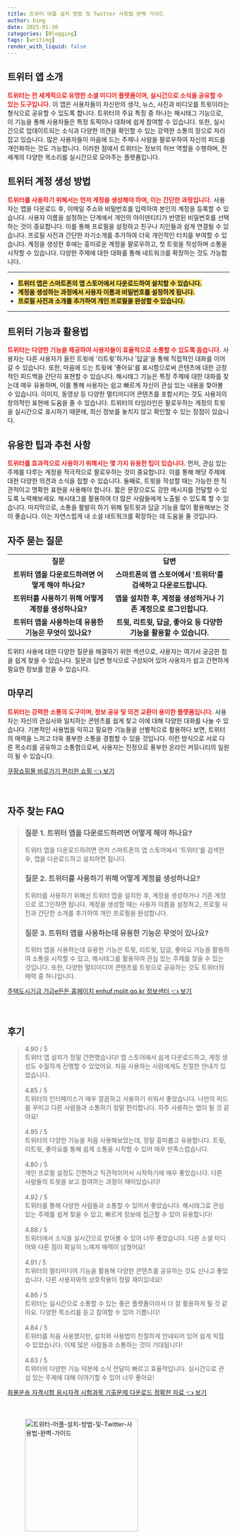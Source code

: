 ```yaml
---
title: 트위터 어플 설치 방법 및 Twitter 사용법 완벽 가이드
author: bing
date: 2025-01-30
categories: [Blogging]
tags: [writing]
render_with_liquid: false
---
```



<h2 id='트위터 앱 소개'>트위터 앱 소개</h2>

<p><b><span style="color: #ee2323;">트위터는 전 세계적으로 유명한 소셜 미디어 플랫폼이며, 실시간으로 소식을 공유할 수 있는 도구입니다.</span></b> 이 앱은 사용자들이 자신만의 생각, 뉴스, 사진과 비디오를 트윗이라는 형식으로 공유할 수 있도록 합니다. 트위터의 주요 특징 중 하나는 해시태그 기능으로, 이 기능을 통해 사용자들은 특정 토픽이나 대화에 쉽게 참여할 수 있습니다. 또한, 실시간으로 업데이트되는 소식과 다양한 의견을 확인할 수 있는 강력한 소통의 장으로 자리 잡고 있습니다. 많은 사용자들이 마음에 드는 주제나 사람을 팔로우하여 자신의 피드를 개인화하는 것도 가능합니다. 이러한 점에서 트위터는 정보의 허브 역할을 수행하며, 전 세계의 다양한 목소리를 실시간으로 모아주는 플랫폼입니다.</p>

<h2 id='트위터 계정 생성 방법'>트위터 계정 생성 방법</h2>

<p><b><span style="color: #ee2323;">트위터를 사용하기 위해서는 먼저 계정을 생성해야 하며, 이는 간단한 과정입니다.</span></b> 사용자는 앱을 다운로드 후, 이메일 주소와 비밀번호를 입력하여 본인의 계정을 등록할 수 있습니다. 사용자 이름을 설정하는 단계에서 개인의 아이덴티티가 반영된 비밀번호를 선택하는 것이 중요합니다. 이를 통해 프로필을 설정하고 친구나 지인들과 쉽게 연결될 수 있습니다. 프로필 사진과 간단한 자기소개를 추가하여 더욱 개인적인 터치를 부여할 수 있습니다. 계정을 생성한 후에는 흥미로운 계정을 팔로우하고, 첫 트윗을 작성하며 소통을 시작할 수 있습니다. 다양한 주제에 대한 대화를 통해 네트워크를 확장하는 것도 가능합니다.</p>

<hr />

<ul>
    <li><b><span style="background-color: #ffe066;">트위터 앱은 스마트폰의 앱 스토어에서 다운로드하여 설치할 수 있습니다.</span></b></li>
    <li><b><span style="background-color: #ffe066;">계정을 생성하는 과정에서 사용자 이름과 비밀번호를 설정하게 됩니다.</span></b></li>
    <li><b><span style="background-color: #ffe066;">프로필 사진과 소개를 추가하여 개인 프로필을 완성할 수 있습니다.</span></b></li>
</ul>

<hr />

<h2 id='트위터 기능과 활용법'>트위터 기능과 활용법</h2>

<p><b><span style="color: #ee2323;">트위터는 다양한 기능을 제공하여 사용자들이 효율적으로 소통할 수 있도록 돕습니다.</span></b> 사용자는 다른 사용자가 올린 트윗에 '리트윗'하거나 '답글'을 통해 직접적인 대화를 이어갈 수 있습니다. 또한, 마음에 드는 트윗에 '좋아요'를 표시함으로써 콘텐츠에 대한 긍정적인 피드백을 간단히 표현할 수 있습니다. 해시태그 기능은 특정 주제에 대한 대화를 찾는데 매우 유용하며, 이를 통해 사용자는 쉽고 빠르게 자신이 관심 있는 내용을 찾아볼 수 있습니다. 이미지, 동영상 등 다양한 멀티미디어 콘텐츠를 포함시키는 것도 사용자의 창의적인 표현에 도움을 줄 수 있습니다. 트위터의 타임라인은 팔로우하는 계정의 트윗을 실시간으로 표시하기 때문에, 최신 정보를 놓치지 않고 확인할 수 있는 장점이 있습니다.</p>

<h2 id='유용한 팁과 추천 사항'>유용한 팁과 추천 사항</h2>

<p><b><span style="color: #ee2323;">트위터를 효과적으로 사용하기 위해서는 몇 가지 유용한 팁이 있습니다.</span></b> 먼저, 관심 있는 주제를 다루는 계정을 적극적으로 팔로우하는 것이 중요합니다. 이를 통해 해당 주제에 대한 다양한 의견과 소식을 접할 수 있습니다. 둘째로, 트윗을 작성할 때는 가능한 한 직관적이고 명확한 표현을 사용해야 합니다. 짧은 문장으로도 강한 메시지를 전달할 수 있도록 노력해보세요. 해시태그를 활용하여 더 많은 사람들에게 노출될 수 있도록 할 수 있습니다. 마지막으로, 소통을 활발히 하기 위해 릴트윗과 답글 기능을 많이 활용해보는 것이 좋습니다. 이는 자연스럽게 내 소셜 네트워크를 확장하는 데 도움을 줄 것입니다.</p>

<h2 id='자주 묻는 질문'>자주 묻는 질문</h2>

<table>
    <tr>
        <td style="text-align: center; height: 17px;"><b>질문</b></td>
        <td style="text-align: center; height: 17px;"><b>답변</b></td>
    </tr>
    <tr>
        <td style="text-align: center; height: 17px;"><b>트위터 앱을 다운로드하려면 어떻게 해야 하나요?</b></td>
        <td style="text-align: center; height: 17px;"><b>스마트폰의 앱 스토어에서 '트위터'를 검색하고 다운로드합니다.</b></td>
    </tr>
    <tr>
        <td style="text-align: center; height: 17px;"><b>트위터를 사용하기 위해 어떻게 계정을 생성하나요?</b></td>
        <td style="text-align: center; height: 17px;"><b>앱을 설치한 후, 계정을 생성하거나 기존 계정으로 로그인합니다.</b></td>
    </tr>
    <tr>
        <td style="text-align: center; height: 17px;"><b>트위터 앱을 사용하는데 유용한 기능은 무엇이 있나요?</b></td>
        <td style="text-align: center; height: 17px;"><b>트윗, 리트윗, 답글, 좋아요 등 다양한 기능을 활용할 수 있습니다.</b></td>
    </tr>
</table>

<p>트위터 사용에 대한 다양한 질문을 해결하기 위한 섹션으로, 사용자는 여기서 궁금한 점을 쉽게 찾을 수 있습니다. 질문과 답변 형식으로 구성되어 있어 사용자가 쉽고 간편하게 필요한 정보를 얻을 수 있습니다.</p>

<h2 id='마무리'>마무리</h2>

<p><b><span style="color: #ee2323;">트위터는 강력한 소통의 도구이며, 정보 공유 및 의견 교환이 용이한 플랫폼입니다.</span></b> 사용자는 자신의 관심사와 일치하는 콘텐츠를 쉽게 찾고 이에 대해 다양한 대화를 나눌 수 있습니다. 기본적인 사용법을 익히고 필요한 기능들을 선별적으로 활용하다 보면, 트위터의 매력을 느끼고 더욱 풍부한 소통을 경험할 수 있을 것입니다. 이런 방식으로 서로 다른 목소리를 공유하고 소통함으로써, 사용자는 진정으로 풍부한 온라인 커뮤니티의 일원이 될 수 있습니다.</p>


<p><a class="click-button" title="쿠팡쇼핑몰 바로가기 편리한 쇼핑" href="https://adkhouse.github.io/posts/%EC%BF%A0%ED%8C%A1%EC%87%BC%ED%95%91%EB%AA%B0-%EB%B0%94%EB%A1%9C%EA%B0%80%EA%B8%B0-%ED%8E%B8%EB%A6%AC%ED%95%9C-%EC%87%BC%ED%95%91/" rel="dofollow">쿠팡쇼핑몰 바로가기 편리한 쇼핑 👈 보기</a></p><br>
<h2 id='자주_찾는_FAQ'>자주 찾는 FAQ</h2>
<div itemscope="" itemtype="https://schema.org/FAQPage"> 
<blockquote> 
<div itemscope="" itemprop="mainEntity" itemtype="https://schema.org/Question"> 
<h3 itemprop="name">질문 1. 트위터 앱을 다운로드하려면 어떻게 해야 하나요?</h3> 
<div itemscope="" itemprop="acceptedAnswer" itemtype="https://schema.org/Answer"> 
<span itemprop="text"> 
<p>트위터 앱을 다운로드하려면 먼저 스마트폰의 앱 스토어에서 '트위터'를 검색한 후, 앱을 다운로드하고 설치하면 됩니다.</p> 
</span> 
</div> 
</div> 
<div itemscope="" itemprop="mainEntity" itemtype="https://schema.org/Question"> 
<h3 itemprop="name">질문 2. 트위터를 사용하기 위해 어떻게 계정을 생성하나요?</h3> 
<div itemscope="" itemprop="acceptedAnswer" itemtype="https://schema.org/Answer"> 
<span itemprop="text"> 
<p>트위터를 사용하기 위해선 트위터 앱을 설치한 후, 계정을 생성하거나 기존 계정으로 로그인하면 됩니다. 계정을 생성할 때는 사용자 이름을 설정하고, 프로필 사진과 간단한 소개를 추가하여 개인 프로필을 완성합니다.</p> 
</span> 
</div> 
</div> 
<div itemscope="" itemprop="mainEntity" itemtype="https://schema.org/Question"> 
<h3 itemprop="name">질문 3. 트위터 앱을 사용하는데 유용한 기능은 무엇이 있나요?</h3> 
<div itemscope="" itemprop="acceptedAnswer" itemtype="https://schema.org/Answer"> 
<span itemprop="text"> 
<p>트위터 앱을 사용하는데 유용한 기능은 트윗, 리트윗, 답글, 좋아요 기능을 활용하여 소통을 시작할 수 있고, 해시태그를 활용하여 관심 있는 주제를 찾을 수 있는 것입니다. 또한, 다양한 멀티미디어 콘텐츠를 트윗으로 공유하는 것도 트위터의 매력 중 하나입니다.</p> 
</span> 
</div> 
</div> 
</blockquote> 
</div>
<p><a class="click-button" title="주택도시기금 기금e든든 홈페이지 enhuf.molit.go.kr 정보센터" href="https://adkhouse.github.io/posts/%EC%A3%BC%ED%83%9D%EB%8F%84%EC%8B%9C%EA%B8%B0%EA%B8%88-%EA%B8%B0%EA%B8%88e%EB%93%A0%EB%93%A0-%ED%99%88%ED%8E%98%EC%9D%B4%EC%A7%80-enhuf.molit.go.kr-%EC%A0%95%EB%B3%B4%EC%84%BC%ED%84%B0/" rel="dofollow">주택도시기금 기금e든든 홈페이지 enhuf.molit.go.kr 정보센터 👈 보기</a></p><br>
<h2 id='후기'>후기</h2>
<div itemscope itemtype="https://schema.org/Product">
  <blockquote>
  <div itemprop="review" itemscope itemtype="https://schema.org/Review">
      <div itemprop="reviewRating" itemscope itemtype="https://schema.org/Rating"> <span itemprop="ratingValue">4.90</span> / <span itemprop="bestRating">5</span> </div>
      <span itemprop="reviewBody">트위터 앱 설치가 정말 간편했습니다! 앱 스토어에서 쉽게 다운로드하고, 계정 생성도 수월하게 진행할 수 있었어요. 처음 사용하는 사람에게도 친절한 안내가 있었습니다.</span>
  </div>
  <br>
  <div itemprop="review" itemscope itemtype="https://schema.org/Review">
      <div itemprop="reviewRating" itemscope itemtype="https://schema.org/Rating"> <span itemprop="ratingValue">4.85</span> / <span itemprop="bestRating">5</span> </div>
      <span itemprop="reviewBody">트위터의 인터페이스가 매우 깔끔하고 사용하기 쉬워서 좋았습니다. 나만의 피드를 꾸미고 다른 사람들과 소통하기 정말 편리합니다. 자주 사용하는 앱이 될 것 같아요!</span>
  </div>
  <br>
  <div itemprop="review" itemscope itemtype="https://schema.org/Review">
      <div itemprop="reviewRating" itemscope itemtype="https://schema.org/Rating"> <span itemprop="ratingValue">4.95</span> / <span itemprop="bestRating">5</span> </div>
      <span itemprop="reviewBody">트위터의 다양한 기능을 처음 사용해보았는데, 정말 흥미롭고 유용합니다. 트윗, 리트윗, 좋아요를 통해 쉽게 소통을 시작할 수 있어 매우 만족스럽습니다.</span>
  </div>
  <br>
  <div itemprop="review" itemscope itemtype="https://schema.org/Review">
      <div itemprop="reviewRating" itemscope itemtype="https://schema.org/Rating"> <span itemprop="ratingValue">4.80</span> / <span itemprop="bestRating">5</span> </div>
      <span itemprop="reviewBody">개인 프로필 설정도 간편하고 직관적이어서 시작하기에 매우 좋았습니다. 다른 사람들의 트윗을 보고 참여하는 과정이 재미있습니다!</span>
  </div>
  <br>
  <div itemprop="review" itemscope itemtype="https://schema.org/Review">
      <div itemprop="reviewRating" itemscope itemtype="https://schema.org/Rating"> <span itemprop="ratingValue">4.92</span> / <span itemprop="bestRating">5</span> </div>
      <span itemprop="reviewBody">트위터를 통해 다양한 사람들과 소통할 수 있어서 좋았습니다. 해시태그로 관심 있는 주제를 쉽게 찾을 수 있고, 빠르게 정보에 접근할 수 있어 유용합니다!</span>
  </div>
  <br>
  <div itemprop="review" itemscope itemtype="https://schema.org/Review">
      <div itemprop="reviewRating" itemscope itemtype="https://schema.org/Rating"> <span itemprop="ratingValue">4.88</span> / <span itemprop="bestRating">5</span> </div>
      <span itemprop="reviewBody">트위터에서 소식을 실시간으로 받아볼 수 있어 너무 좋았습니다. 다른 소셜 미디어와 다른 점이 확실히 느껴져 매력이 넘쳤어요!</span>
  </div>
  <br>
  <div itemprop="review" itemscope itemtype="https://schema.org/Review">
      <div itemprop="reviewRating" itemscope itemtype="https://schema.org/Rating"> <span itemprop="ratingValue">4.91</span> / <span itemprop="bestRating">5</span> </div>
      <span itemprop="reviewBody">트위터의 멀티미디어 기능을 활용해 다양한 콘텐츠를 공유하는 것도 신나고 좋았습니다. 다른 사용자와의 상호작용이 정말 재미있네요!</span>
  </div>
  <br>
  <div itemprop="review" itemscope itemtype="https://schema.org/Review">
      <div itemprop="reviewRating" itemscope itemtype="https://schema.org/Rating"> <span itemprop="ratingValue">4.86</span> / <span itemprop="bestRating">5</span> </div>
      <span itemprop="reviewBody">트위터는 실시간으로 소통할 수 있는 좋은 플랫폼이라서 더 잘 활용하게 될 것 같아요. 다양한 목소리를 듣고 참여할 수 있어 기쁩니다!</span>
  </div>
  <br>
  <div itemprop="review" itemscope itemtype="https://schema.org/Review">
      <div itemprop="reviewRating" itemscope itemtype="https://schema.org/Rating"> <span itemprop="ratingValue">4.84</span> / <span itemprop="bestRating">5</span> </div>
      <span itemprop="reviewBody">트위터를 처음 사용했지만, 설치와 사용법이 친절하게 안내되어 있어 쉽게 익힐 수 있었습니다. 이제 많은 사람들과 소통하는 것이 기대됩니다!</span>
  </div>
  <br>
  <div itemprop="review" itemscope itemtype="https://schema.org/Review">
      <div itemprop="reviewRating" itemscope itemtype="https://schema.org/Rating"> <span itemprop="ratingValue">4.83</span> / <span itemprop="bestRating">5</span> </div>
      <span itemprop="reviewBody">트위터의 다양한 기능 덕분에 소식 전달이 빠르고 효율적입니다. 실시간으로 관심 있는 주제에 대해 이야기할 수 있어 너무 좋아요!</span>
  </div>
  </blockquote>
</div>
<p><a class="click-button" title="화물운송 자격시험 응시자격 시험과목 기출문제 다운로드 정확한 자료" href="https://adkhouse.github.io/posts/%ED%99%94%EB%AC%BC%EC%9A%B4%EC%86%A1-%EC%9E%90%EA%B2%A9%EC%8B%9C%ED%97%98-%EC%9D%91%EC%8B%9C%EC%9E%90%EA%B2%A9-%EC%8B%9C%ED%97%98%EA%B3%BC%EB%AA%A9-%EA%B8%B0%EC%B6%9C%EB%AC%B8%EC%A0%9C-%EB%8B%A4%EC%9A%B4%EB%A1%9C%EB%93%9C-%EC%A0%95%ED%99%95%ED%95%9C-%EC%9E%90%EB%A3%8C/" rel="dofollow">화물운송 자격시험 응시자격 시험과목 기출문제 다운로드 정확한 자료 👈 보기</a></p><br>
<figure class="image"><img src="https://adkhouse.github.io/assets/img/thumbnail/트위터-어플-설치-방법-및-Twitter-사용법-완벽-가이드.webp" alt="트위터-어플-설치-방법-및-Twitter-사용법-완벽-가이드" width="256" height="256"></figure>